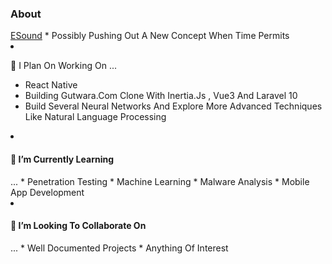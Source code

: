 ### About
<body style="text-transform: capitalize;>
My name is IRANZI Thierry and I am a student at George Fox De Kagarama. I have a wide array projects and a diverse skills in web development <b>Frontend && Backend , API development , SPA(Single Page Application) , Database Designer , IT Support</b>

- <h4>🔭 I’m currently working on</h4> ...
  * Completing Machine learning FreeCodeCamp certification
  * Adding New features to my music downloader app <h3 style="text-transform: capitalize; color: red; hover:color:red;"><a href="https://e-sound-54229c2685da.herokuapp.com">eSound</a></h3>
  * Possibly pushing out a new concept when time permits

- 📔 I plan on working on ... 
  * React Native
  * Building Gutwara.com clone with inertia.js , vue3 and laravel 10 
  * Build several neural networks and explore more advanced techniques like natural language processing


- <h4>🌱 I’m currently learning</h4> ...
  * Penetration Testing
  * Machine Learning
  * Malware Analysis 
  * Mobile App Development

- <h4>👯 I’m looking to collaborate on</h4> ...
  * Well documented projects
  * Anything of interest
</body>